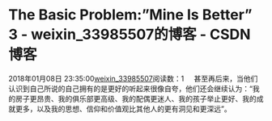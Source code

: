 # The Basic Problem:﻿”Mine Is Better” 3 - weixin_33985507的博客 - CSDN博客
2018年01月08日 23:35:00[weixin_33985507](https://me.csdn.net/weixin_33985507)阅读数：1
    甚至再后来，当他们认识到自己所说的自己拥有的是更好的听起来很像自夸，他们还会继续认为：“我的房子更昂贵、我的俱乐部更高级、我的配偶更迷人、我的孩子举止更好、我的成就更多，以及我的思想、信仰和价值观比其他人的更有洞见和更深远”。
